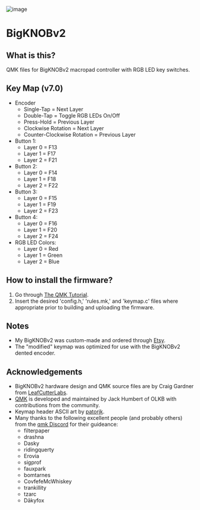 ![image](https://user-images.githubusercontent.com/31357974/120911848-11029f80-c650-11eb-8896-d142378cb411.png)

# BigKNOBv2

## What is this?
QMK files for BigKNOBv2 macropad controller with RGB LED key switches.

## Key Map (v7.0)

 * Encoder
   * Single-Tap = Next Layer
   * Double-Tap = Toggle RGB LEDs On/Off
   * Press-Hold = Previous Layer
   * Clockwise Rotation = Next Layer
   * Counter-Clockwise Rotation = Previous Layer
 * Button 1:
   * Layer 0 = F13
   * Layer 1 = F17
   * Layer 2 = F21
 * Button 2:
   * Layer 0 = F14
   * Layer 1 = F18
   * Layer 2 = F22
 * Button 3:
   * Layer 0 = F15
   * Layer 1 = F19
   * Layer 2 = F23
 * Button 4:
   * Layer 0 = F16
   * Layer 1 = F20
   * Layer 2 = F24
 * RGB LED Colors:
   * Layer 0 = Red
   * Layer 1 = Green
   * Layer 2 = Blue

## How to install the firmware?
 1. Go through [The QMK Tutorial](https://docs.qmk.fm/#/newbs).
 2. Insert the desired 'config.h,' 'rules.mk,' and 'keymap.c' files where appropriate prior to building and uploading the firmware. 
   
## Notes
 * My BigKNOBv2 was custom-made and ordered through [Etsy](https://www.etsy.com/shop/LeafCutterLabs?ref=simple-shop-header-name&listing_id=955302431). 
 * The "modified" keymap was optimized for use with the BigKNOBv2 dented encoder. 

## Acknowledgements

* BigKNOBv2 hardware design and QMK source files are by Craig Gardner from [LeafCutterLabs](https://github.com/LeafCutterLabs).
* [QMK](https://qmk.fm/) is developed and maintained by Jack Humbert of OLKB with contributions from the community.
* Keymap header ASCII art by [patorjk](https://patorjk.com/software/taag/).
* Many thanks to the following excellent people (and probably others) from the [qmk Discord](https://discord.gg/Uq7gcHh) for their guideance:
  * filterpaper
  * drashna
  * Dasky
  * ridingquerty
  * Erovia
  * sigprof
  * fauxpark
  * bomtarnes
  * CovfefeMcWhiskey
  * trankillity
  * tzarc
  * Dākyfox
